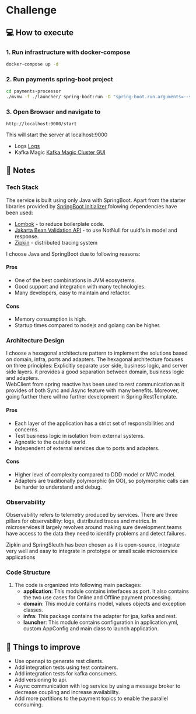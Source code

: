 # Challenge

## :computer: How to execute

### 1. Run infrastructure with docker-compose
```bash
docker-compose up -d
```
### 2. Run payments spring-boot project
```bash
cd payments-processor
./mvnw -f ./launcher/ spring-boot:run -D "spring-boot.run.arguments=--spring.datasource.password=test"
```
### 3. Open Browser and navigate to 
```text
http://localhost:9000/start
```

This will start the server at localhost:9000
* Logs [Logs](http://localhost:9000/logs)
* Kafka Magic [Kafka Magic Cluster GUI](http://localhost:8080/)

## :memo: Notes

### Tech Stack
The service is built using only Java with SpringBoot. Apart from the starter libraries provided by [SpringBoot Initializer](https://start.spring.io/),folowing dependencies have been used:
* [Lombok](https://projectlombok.org/) - to reduce boilerplate code.
* [Jakarta Bean Validation API](https://beanvalidation.org/) - to use NotNull for uuid's in model and response.
* [Zipkin](https://zipkin.io/) - distributed tracing system

I choose Java and SpringBoot due to following reasons:
#### Pros
* One of the best combinations in JVM ecosystems.
* Good support and integration with many technologies.
* Many developers, easy to maintain and refactor.
#### Cons
* Memory consumption is high.
* Startup times compared to nodejs and golang can be higher.

### Architecture Design
I choose a hexagonal architecture pattern to implement the solutions based on domain, infra, ports and adapters. The hexagonal architecture focuses on three principles: Explicitly separate user side, business logic, and server side layers.
it provides a good separation between domain, business logic and adapters.
<br>
WebClient from spring reactive has been used to rest communication as it provides of both Sync and Async feature with many benefits. 
Moreover, going further there will no further development in Spring RestTemplate.

#### Pros
* Each layer of the application has a strict set of responsibilities and concerns.
* Test business logic in isolation from external systems.
* Agnostic to the outside world.
* Independent of external services due to ports and adapters.
#### Cons
* Higher level of complexity compared to DDD model or MVC model.
* Adapters are traditionally polymorphic (in OO), so polymorphic calls can be harder to understand and debug.

### Observability
Observability refers to telemetry produced by services. There are three pillars for observability: logs, distributed traces and metrics. 
In microservices it largely revolves around making sure development teams have access to the data they need to identify problems and detect failures.

Zipkin and SpringSleuth has been chosen as it is open-source, integrate very well and easy to integrate in prototype or small scale microservice applications

### Code Structure
1. The code is organized into following main packages:
    - **application**: This module contains interfaces as port. It also contains the two use cases for Online and Offline payment processing.
    - **domain**: This module contains model, values objects and exception classes.
    - **infra**: This package contains the adapter for jpa, kafka and rest.
    - **launcher**: This module contains configuration in application.yml, custom AppConfig and main class to launch application.

## :pushpin: Things to improve

* Use openapi to generate rest clients.
* Add integration tests using test containers.
* Add integration tests for kafka consumers.
* Add versioning to api.
* Async communication with log service by using a message broker to decrease coupling and increase availability.
* Add more partitions to the payment topics to enable the parallel consuming.
